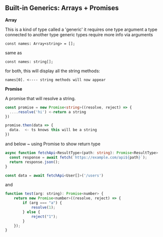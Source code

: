 ## __Built-in Generics__: Arrays + Promises

**Array** 

This is a kind of type called a 'generic'
it requires one type argument
a type connected to another type
generic types require more info via arguments

```
const names: Array<string> = []; 
```

same as

```
const names: string[];
```

for both, this will display all the string methods: 

```
names[0]. <---- string methods will now appear 
```

**Promise**

A promise that will resolve a string.

```ts
const promise = new Promise<string>((resolve, reject) => {
  ....resolve('hi') <-return a string
})

promise.then(data => {
  data.  <- ts knows this will be a string
})
```

and below ~ using Promise to show return type

```typescript
async function fetchApi<ResultType>(path: string): Promise<ResultType> {
  const response = await fetch(`https://example.com/api${path}`);
  return response.json();
}

const data = await fetchApi<User[]>('/users')
```

and

```js
function test(arg: string): Promise<number> {
    return new Promise<number>((resolve, reject) => {
        if (arg === "a") {
            resolve(1);
        } else {
            reject("1");
        }
    });
}
```